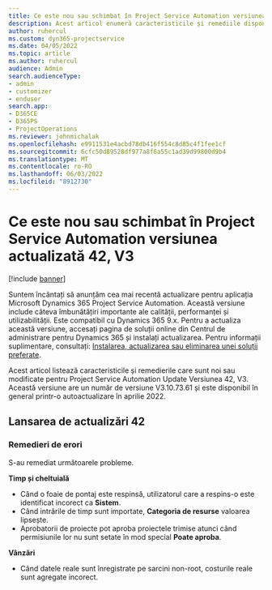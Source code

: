 ```yaml
---
title: Ce este nou sau schimbat în Project Service Automation versiunea actualizată 42, V3
description: Acest articol enumeră caracteristicile și remediile disponibile în Microsoft Dynamics 365 Project Service Automation Actualizați versiunea 42, V3.
author: ruhercul
ms.custom: dyn365-projectservice
ms.date: 04/05/2022
ms.topic: article
ms.author: ruhercul
audience: Admin
search.audienceType:
- admin
- customizer
- enduser
search.app:
- D365CE
- D365PS
- ProjectOperations
ms.reviewer: johnmichalak
ms.openlocfilehash: e9911531e4acbd78db416f554c8d85c4f1fee1cf
ms.sourcegitcommit: 6cfc50d89528df977a8f6a55c1ad39d99800d9b4
ms.translationtype: MT
ms.contentlocale: ro-RO
ms.lasthandoff: 06/03/2022
ms.locfileid: "8912730"
---
```

# <a name="whats-new-or-changed-in-project-service-automation-update-release-42-v3"></a>Ce este nou sau schimbat în Project Service Automation versiunea actualizată 42, V3

[!include [banner](../includes/psa-now-project-operations.md)]

Suntem încântați să anunțăm cea mai recentă actualizare pentru aplicația Microsoft Dynamics 365 Project Service Automation. Această versiune include câteva îmbunătățiri importante ale calității, performanței și utilizabilității. Este compatibil cu Dynamics 365 9.x. Pentru a actualiza această versiune, accesați pagina de soluții online din Centrul de administrare pentru Dynamics 365 și instalați actualizarea. Pentru informații suplimentare, consultați: [Instalarea, actualizarea sau eliminarea unei soluții preferate](/power-platform/admin/install-remove-preferred-solution).

Acest articol listează caracteristicile și remedierile care sunt noi sau modificate pentru Project Service Automation Update Versiunea 42, V3. Această versiune are un număr de versiune V3.10.73.61 și este disponibil în general printr-o autoactualizare în aprilie 2022.

## <a name="update-release-42"></a>Lansarea de actualizări 42

### <a name="bug-fixes"></a>Remedieri de erori

S-au remediat următoarele probleme.

**Timp și cheltuială**

- Când o foaie de pontaj este respinsă, utilizatorul care a respins-o este identificat incorect ca **Sistem**.
- Când intrările de timp sunt importate, **Categoria de resurse** valoarea lipsește.
- Aprobatorii de proiecte pot aproba proiectele trimise atunci când permisiunile lor nu sunt setate în mod special **Poate aproba**.

**Vânzări**

- Când datele reale sunt înregistrate pe sarcini non-root, costurile reale sunt agregate incorect.
